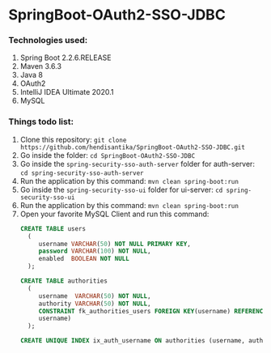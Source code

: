 # SpringBoot-OAuth2-SSO-JDBC
### Technologies used:
1. Spring Boot 2.2.6.RELEASE
2. Maven 3.6.3
3. Java 8
4. OAuth2
5. IntelliJ IDEA Ultimate 2020.1
7. MySQL

### Things todo list:
1. Clone this repository: `git clone https://github.com/hendisantika/SpringBoot-OAuth2-SSO-JDBC.git`
2. Go inside the folder: `cd SpringBoot-OAuth2-SSO-JDBC`
3. Go inside the `spring-security-sso-auth-server` folder for auth-server: `cd spring-security-sso-auth-server`
4. Run the application by this command: `mvn clean spring-boot:run`
5. Go inside the `spring-security-sso-ui` folder for ui-server: `cd spring-security-sso-ui`
6. Run the application by this command: `mvn clean spring-boot:run`
7. Open your favorite MySQL Client and run this command:
    ```sql
    CREATE TABLE users 
      ( 
         username VARCHAR(50) NOT NULL PRIMARY KEY, 
         password VARCHAR(100) NOT NULL, 
         enabled  BOOLEAN NOT NULL 
      ); 
    
    CREATE TABLE authorities 
      ( 
         username  VARCHAR(50) NOT NULL, 
         authority VARCHAR(50) NOT NULL, 
         CONSTRAINT fk_authorities_users FOREIGN KEY(username) REFERENCES users( 
         username) 
      ); 
    
    CREATE UNIQUE INDEX ix_auth_username ON authorities (username, authority); 
    
    ```
   